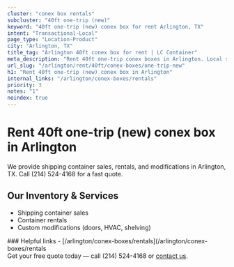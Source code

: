 ```yaml
---
cluster: "conex box rentals"
subcluster: "40ft one-trip (new)"
keyword: "40ft one-trip (new) conex box for rent Arlington, TX"
intent: "Transactional-Local"
page_type: "Location-Product"
city: "Arlington, TX"
title_tag: "Arlington 40ft conex box for rent | LC Container"
meta_description: "Rent 40ft one-trip conex boxes in Arlington. Local since 2003. Flexible rental terms. Same-week delivery available. Get your free quote — call (214) 524-4168..."
url_slug: "/arlington/rent/40ft/conex-boxes/one-trip-new"
h1: "Rent 40ft one-trip (new) conex box in Arlington"
internal_links: "/arlington/conex-boxes/rentals"
priority: 3
notes: "1"
noindex: true
---
```


# Rent 40ft one-trip (new) conex box in Arlington

We provide shipping container sales, rentals, and modifications in Arlington, TX. Call (214) 524-4168 for a fast quote.

## Our Inventory & Services
- Shipping container sales
- Container rentals
- Custom modifications (doors, HVAC, shelving)

<div data-section="internal-links">
### Helpful links
- [/arlington/conex-boxes/rentals](/arlington/conex-boxes/rentals
</div>

<div data-section="cta">
Get your free quote today — call (214) 524-4168 or <a href="/contact">contact us</a>.
</div>

<script type="application/ld+json">{"@context":"https://schema.org","@type":"FAQPage","mainEntity":[{"@type":"Question","name":"How much does delivery cost in Arlington, TX?","acceptedAnswer":{"@type":"Answer","text":"Delivery costs vary by distance and container size. Most deliveries in Arlington, TX range from $150-$300. Call (214) 524-4168 for an exact quote based on your specific location."}},{"@type":"Question","name":"Do you offer financing or payment plans?","acceptedAnswer":{"@type":"Answer","text":"We accept major credit cards, checks, and can discuss commercial terms for bulk purchases. Call (214) 524-4168 to discuss options."}},{"@type":"Question","name":"Can you customize containers in Arlington, TX?","acceptedAnswer":{"@type":"Answer","text":"Yes — we perform modifications like doors, HVAC, insulation, and shelving. Request a custom quote at (214) 524-4168 or via our contact form."}}]}</script>
